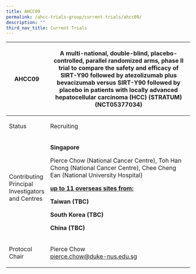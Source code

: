 ```yaml
---
title: AHCC09
permalink: /ahcc-trials-group/current-trials/ahcc09/
description: ""
third_nav_title: Current Trials
---
```

<table>
<thead>
<tr>
<th width="21%"><strong>AHCC09</strong></th>
<th>
<p>A multi-national, double-blind, placebo-controlled, parallel randomized arms, phase II trial to compare the safety and efficacy of SIRT-Y90 followed by atezolizumab plus bevacizumab versus SIRT-Y90 followed by placebo in patients with locally advanced hepatocellular carcinoma (HCC) (STRATUM) (NCT05377034)</p>
</th>
</tr>
</thead>
<tbody>
<tr>
<td>Status</td>
<td>
<p>Recruiting</p>
</td>
</tr>
<tr>
<td>Contributing Principal Investigators and Centres</td>
<td>
<p><strong>Singapore</strong></p>
<p>Pierce Chow (National Cancer Centre), Toh Han Chong (National Cancer Centre), Chee Cheng Ean (National University Hospital)</p>
<p><strong><u>up to 11 overseas sites from:</u></strong></p>
<p><strong>Taiwan (TBC)</strong></p>
<p><strong>South Korea (TBC)</strong></p>
<p><strong>China (TBC)</strong></p>
</td>
</tr>
<tr>
<td>Protocol Chair</td>
<td>
<p>Pierce Chow<br><a href="mailto:pierce.chow@duke-nus.edu.sg">pierce.chow@duke-nus.edu.sg</a></p>
</td>
</tr>
</tbody>
</table>